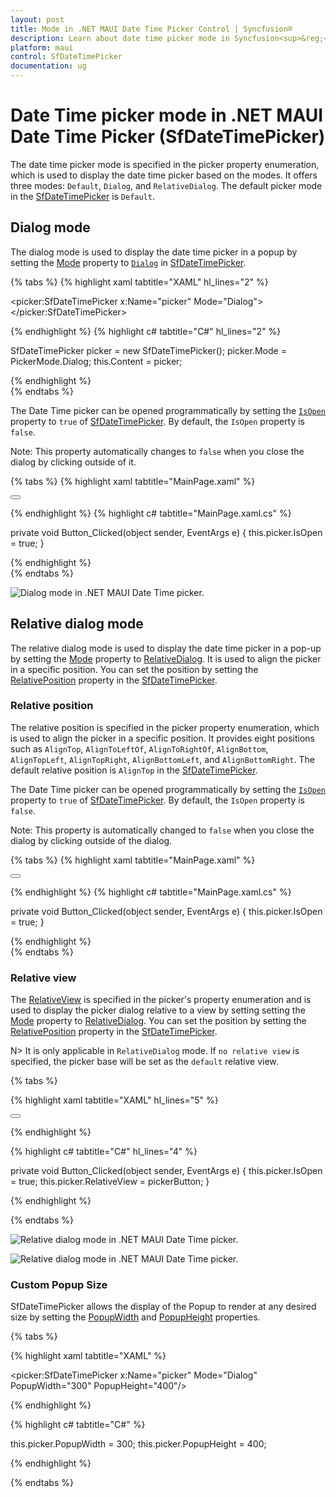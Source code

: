```yaml
---
layout: post
title: Mode in .NET MAUI Date Time Picker Control | Syncfusion®
description: Learn about date time picker mode in Syncfusion<sup>&reg;</sup> .NET MAUI Date Time Picker (SfDateTimePicker) control and its basic features.
platform: maui
control: SfDateTimePicker
documentation: ug
---
```


# Date Time picker mode in .NET MAUI Date Time Picker (SfDateTimePicker)
The date time picker mode is specified in the picker property enumeration, which is used to display the date time picker based on the modes. It offers three modes: `Default`, `Dialog`, and `RelativeDialog`. The default picker mode in the [SfDateTimePicker](https://help.syncfusion.com/cr/maui/Syncfusion.Maui.Picker.SfDateTimePicker.html) is `Default`.


## Dialog mode

The dialog mode is used to display the date time picker in a popup by setting the [Mode](https://help.syncfusion.com/cr/maui/Syncfusion.Maui.Picker.PickerBase.html#Syncfusion_Maui_Picker_PickerBase_Mode) property to [`Dialog`](https://help.syncfusion.com/cr/maui/Syncfusion.Maui.Picker.PickerMode.html#Syncfusion_Maui_Picker_PickerMode_Dialog) in [SfDateTimePicker](https://help.syncfusion.com/cr/maui/Syncfusion.Maui.Picker.SfDateTimePicker.html).

{% tabs %}
{% highlight xaml tabtitle="XAML" hl_lines="2" %}

<picker:SfDateTimePicker x:Name="picker"
                         Mode="Dialog">
</picker:SfDateTimePicker>

{% endhighlight %}
{% highlight c# tabtitle="C#" hl_lines="2" %}

SfDateTimePicker picker = new SfDateTimePicker();
picker.Mode = PickerMode.Dialog;
this.Content = picker;

{% endhighlight %}  
{% endtabs %}

The Date Time picker can be opened programmatically by setting the [`IsOpen`](https://help.syncfusion.com/cr/maui/Syncfusion.Maui.Picker.PickerBase.html#Syncfusion_Maui_Picker_PickerBase_IsOpen) property to `true` of [SfDateTimePicker](https://help.syncfusion.com/cr/maui/Syncfusion.Maui.Picker.SfDateTimePicker.html). By default, the `IsOpen` property is `false`.

Note: This property automatically changes to `false` when you close the dialog by clicking outside of it.

{% tabs %}
{% highlight xaml tabtitle="MainPage.xaml" %}

<Grid>
    <picker:SfDateTimePicker x:Name="picker" 
                             Mode="Dialog">
    </picker:SfDateTimePicker>
    <Button Text="Open Date Time picker" 
            x:Name="pickerButton"
            Clicked="Button_Clicked"
            HorizontalOptions="Center"
            VerticalOptions="Center"
            HeightRequest="50" 
            WidthRequest="150">
    </Button>
</Grid>

{% endhighlight %}
{% highlight c# tabtitle="MainPage.xaml.cs" %}

private void Button_Clicked(object sender, EventArgs e)
{
    this.picker.IsOpen = true;
}

{% endhighlight %}  
{% endtabs %}

   ![Dialog mode in .NET MAUI Date Time picker.](images/date-time-picker-mode/maui-date-time-picker-dialog-mode.gif)

## Relative dialog mode

The relative dialog mode is used to display the date time picker in a pop-up by setting the [Mode](https://help.syncfusion.com/cr/maui/Syncfusion.Maui.Picker.PickerBase.html#Syncfusion_Maui_Picker_PickerBase_Mode) property to [RelativeDialog](https://help.syncfusion.com/cr/maui/Syncfusion.Maui.Picker.PickerMode.html#Syncfusion_Maui_Picker_PickerMode_RelativeDialog). It is used to align the picker in a specific position. You can set the position by setting the [RelativePosition](https://help.syncfusion.com/cr/maui/Syncfusion.Maui.Picker.PickerBase.html#Syncfusion_Maui_Picker_PickerBase_RelativePosition) property in the [SfDateTimePicker](https://help.syncfusion.com/cr/maui/Syncfusion.Maui.Picker.SfDateTimePicker.html).

### Relative position

The relative position is specified in the picker property enumeration, which is used to align the picker in a specific position. It provides eight positions such as `AlignTop`, `AlignToLeftOf`, `AlignToRightOf`, `AlignBottom`, `AlignTopLeft`, `AlignTopRight`, `AlignBottomLeft`, and `AlignBottomRight`. The default relative position is `AlignTop` in the [SfDateTimePicker](https://help.syncfusion.com/cr/maui/Syncfusion.Maui.Picker.SfDateTimePicker.html).


The Date Time picker can be opened programmatically by setting the [`IsOpen`](https://help.syncfusion.com/cr/maui/Syncfusion.Maui.Picker.PickerBase.html#Syncfusion_Maui_Picker_PickerBase_IsOpen) property to `true` of [SfDateTimePicker](https://help.syncfusion.com/cr/maui/Syncfusion.Maui.Picker.SfDateTimePicker.html). By default, the `IsOpen` property is `false`.

Note: This property is automatically changed to `false` when you close the dialog by clicking outside of the dialog.

{% tabs %}
{% highlight xaml tabtitle="MainPage.xaml" %}

<Grid>
    <picker:SfDateTimePicker x:Name="picker" 
                             Mode="RelativeDialog"
                             RelativePosition="AlignTopLeft">
    </picker:SfDateTimePicker>
    <Button Text="Open Date Time picker" 
            x:Name="pickerButton"
            Clicked="Button_Clicked"
            HorizontalOptions="Center"
            VerticalOptions="Center"
            HeightRequest="50" 
            WidthRequest="150">
    </Button>
</Grid>

{% endhighlight %}
{% highlight c# tabtitle="MainPage.xaml.cs" %}

private void Button_Clicked(object sender, EventArgs e)
{
    this.picker.IsOpen = true;
}

{% endhighlight %}  
{% endtabs %}

### Relative view

The [RelativeView](https://help.syncfusion.com/cr/maui/Syncfusion.Maui.Picker.PickerBase.html#Syncfusion_Maui_Picker_PickerBase_RelativeView) is specified in the picker's property enumeration and is used to display the picker dialog relative to a view by setting setting the [Mode](https://help.syncfusion.com/cr/maui/Syncfusion.Maui.Picker.PickerBase.html#Syncfusion_Maui_Picker_PickerBase_Mode) property to [RelativeDialog](https://help.syncfusion.com/cr/maui/Syncfusion.Maui.Picker.PickerMode.html#Syncfusion_Maui_Picker_PickerMode_RelativeDialog). You can set the position by setting the [RelativePosition](https://help.syncfusion.com/cr/maui/Syncfusion.Maui.Picker.PickerBase.html#Syncfusion_Maui_Picker_PickerBase_RelativePosition) property in the [SfDateTimePicker](https://help.syncfusion.com/cr/maui/Syncfusion.Maui.Picker.SfDateTimePicker.html).

N> It is only applicable in `RelativeDialog` mode. If `no relative view` is specified, the picker base will be set as the `default` relative view.

{% tabs %}

{% highlight xaml tabtitle="XAML" hl_lines="5" %}

<Grid>
    <picker:SfDateTimePicker x:Name="picker" 
                             Mode="RelativeDialog"
                             RelativePosition="AlignTopLeft"
                             RelativeView = "{x:Reference pickerButton}">
    </picker:SfDateTimePicker>
    <Button Text="Open Date Time picker" 
            x:Name="pickerButton"
            Clicked="Button_Clicked"
            HorizontalOptions="Center"
            VerticalOptions="Center"
            HeightRequest="50" 
            WidthRequest="150">
    </Button>
</Grid>

{% endhighlight %}

{% highlight c# tabtitle="C#" hl_lines="4" %}

private void Button_Clicked(object sender, EventArgs e)
{
    this.picker.IsOpen = true;
    this.picker.RelativeView = pickerButton;
}

{% endhighlight %}

{% endtabs %}

   ![Relative dialog mode in .NET MAUI Date Time picker.](images/date-time-picker-mode/maui-date-time-picker-relative-dialog-mode1.png)

   ![Relative dialog mode in .NET MAUI Date Time picker.](images/date-time-picker-mode/maui-date-time-picker-relative-dialog-mode2.png)

### Custom Popup Size

SfDateTimePicker allows the display of the Popup to render at any desired size by setting the [PopupWidth](https://help.syncfusion.com/cr/maui/Syncfusion.Maui.Picker.PickerBase.html#Syncfusion_Maui_Picker_PickerBase_PopupWidth) and [PopupHeight](https://help.syncfusion.com/cr/maui/Syncfusion.Maui.Picker.PickerBase.html#Syncfusion_Maui_Picker_PickerBase_PopupHeight) properties.

{% tabs %}

{% highlight xaml tabtitle="XAML" %}

<picker:SfDateTimePicker x:Name="picker" 
                         Mode="Dialog"
                         PopupWidth="300"
                         PopupHeight="400"/>

{% endhighlight %}

{% highlight c# tabtitle="C#" %}

this.picker.PopupWidth = 300;
this.picker.PopupHeight = 400;

{% endhighlight %} 

{% endtabs %}
